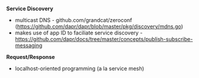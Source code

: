 **Service Discovery**

- multicast DNS - github.com/grandcat/zeroconf (https://github.com/dapr/dapr/blob/master/pkg/discovery/mdns.go)
- makes use of app ID to faciliate service discovery - https://github.com/dapr/docs/tree/master/concepts/publish-subscribe-messaging

**Request/Response**

- localhost-oriented programming (a la service mesh)
